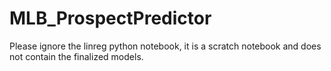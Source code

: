 # MLB_ProspectPredictor

Please ignore the linreg python notebook, it is a scratch notebook and does not contain the finalized models.
